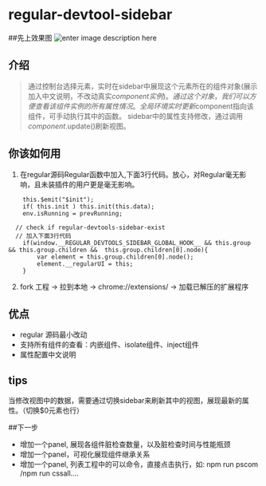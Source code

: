 # regular-devtool-sidebar

##先上效果图
![enter image description here](./assets/sidebar.gif)

## 介绍
> 通过控制台选择元素，实时在sidebar中展现这个元素所在的组件对象(展示加入中文说明，不改动真实$component实例)。
> 通过这个对象，我们可以方便查看该组件实例的所有属性情况。
> 全局环境实时更新$component指向该组件，可手动执行其中的函数。
> sidebar中的属性支持修改，通过调用$component.$update()刷新视图。


## 你该如何用
1. 在regular源码Regular函数中加入,下面3行代码。放心，对Regular毫无影响，且未装插件的用户更是毫无影响。

```
    this.$emit("$init");
    if( this.init ) this.init(this.data);
    env.isRunning = prevRunning;

  // check if regular-devtools-sidebar-exist
  // 加入下面3行代码
    if(window.__REGULAR_DEVTOOLS_SIDEBAR_GLOBAL_HOOK__ && this.group && this.group.children &&  this.group.children[0].node){
        var element = this.group.children[0].node();
        element.__regularUI = this;
    }
```
2. fork 工程 -> 拉到本地 -> chrome://extensions/ -> 加载已解压的扩展程序

## 优点
- regular 源码最小改动
- 支持所有组件的查看：内嵌组件、isolate组件、inject组件
- 属性配置中文说明

## tips
当修改视图中的数据，需要通过切换sidebar来刷新其中的视图，展现最新的属性。（切换$0元素也行）



##下一步
- 增加一个panel, 展现各组件脏检查数量，以及脏检查时间与性能瓶颈
- 增加一个panel，可视化展现组件继承关系
- 增加一个panel, 列表工程中的可以命令，直接点击执行，如: npm run pscom /npm run cssall....

